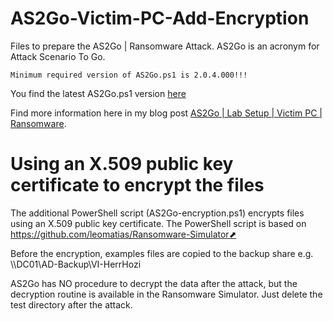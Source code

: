 # AS2Go-Victim-PC-Add-Encryption

Files to prepare the AS2Go | Ransomware Attack. AS2Go is an acronym for Attack Scenario To Go. 

```
Minimum required version of AS2Go.ps1 is 2.0.4.000!!!
```

You find the latest AS2Go.ps1 version [here](https://github.com/HerrHozi/AS2GO-Prepare-Victim-PC/blob/main/AS2Go.ps1/)

Find more information here in my blog post [AS2Go | Lab Setup | Victim PC | Ransomware](https://herrhozi.com/2022/01/18/as2go--prepare-amp-run-the-attack--ransomware/). 

# Using an X.509 public key certificate to encrypt the files

The additional PowerShell script (AS2Go-encryption.ps1) encrypts files using an X.509 public key certificate. 
The PowerShell script is based on https://github.com/leomatias/Ransomware-Simulator⬈

Before the encryption, examples files are copied to the backup share e.g. \\\DC01\AD-Backup\VI-HerrHozi

AS2Go has NO procedure to decrypt the data after the attack, but the decryption routine is available in the Ransomware Simulator. Just delete the test directory after the attack.
